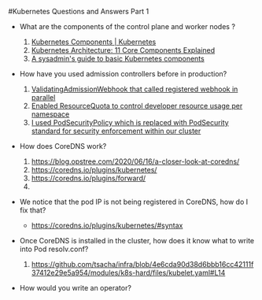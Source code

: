 #Kubernetes Questions and Answers Part 1

- What are the components of the control plane and worker nodes ?
    1. [Kubernetes Components | Kubernetes](https://kubernetes.io/docs/concepts/overview/components/)
    2. [Kubernetes Architecture: 11 Core Components Explained](https://spot.io/resources/kubernetes-architecture-11-core-components-explained/)
    3. [A sysadmin's guide to basic Kubernetes components](https://www.redhat.com/sysadmin/kubernetes-components)
- How have you used admission controllers before in production?
    1. [ValidatingAdmissionWebhook that called registered webhook in parallel](https://kubernetes.io/docs/reference/access-authn-authz/admission-controllers/#validatingadmissionwebhook)
    2. [Enabled ResourceQuota to control developer resource usage per namespace](https://kubernetes.io/docs/concepts/policy/resource-quotas/)
    3. [I used PodSecurityPolicy which is replaced with PodSecurity standard for security enforcement within our cluster](https://kubernetes.io/docs/concepts/security/pod-security-standards/)
- How does CoreDNS work?
    1. https://blog.opstree.com/2020/06/16/a-closer-look-at-coredns/
    2. https://coredns.io/plugins/kubernetes/
    3. https://coredns.io/plugins/forward/
    4. 
- We notice that the pod IP is not being registered in CoreDNS, how do I fix that?
    - https://coredns.io/plugins/kubernetes/#syntax
- Once CoreDNS is installed in the cluster, how does it know what to write into Pod resolv.conf?
    1. https://github.com/tsacha/infra/blob/4e6cda90d38d6bbb16cc42111f37412e29e5a954/modules/k8s-hard/files/kubelet.yaml#L14

- How would you write an operator?

